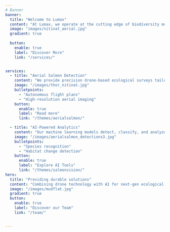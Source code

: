 ```yaml
---
# Banner
banner:
  title: "Welcome to Lumax"
  content: "At Lumax, we operate at the cutting edge of biodiversity monitoring, combining aerial technology with artificial intelligence to advance ecological understanding. Our drone-based solutions and AI analytics help organizations monitor and protect valuable ecosystems."
  image: "images/nitinat_aerial.jpg"
  gradient: true
  
  button:
    enable: true
    label: "Discover More"
    link: "/services/"


services:
  - title: "Aerial Salmon Detection"
    content: "We provide precision drone-based ecological surveys tailored to habitat and species needs."
    image: "/images/thor_nitinat.jpg"
    bulletpoints:
      - "Autonomous flight plans"
      - "High-resolution aerial imaging"
    button:
      enable: true
      label: "Read more"
      link: "/themes/aerialsalmon/"

  - title: "AI-Powered Analytics"
    content: "Our machine learning models detect, classify, and analyze biodiversity from imagery and sensor data."
    image: "/images/aerialsalmon_detections3.jpg"
    bulletpoints:
      - "Species recognition"
      - "Habitat change detection"
    button:
      enable: true
      label: "Explore AI Tools"
      link: "/themes/salmonvision/"
hero:
  title: "Providing durable solutions"
  content: "Combining drone technology with AI for next-gen ecological monitoring."
  image: "/images/mudflat.jpg"
  gradient: true
  button:
    enable: true
    label: "Discover our Team"
    link: "/team/"


---
```


